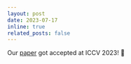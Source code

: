 ```yaml
---
layout: post
date: 2023-07-17
inline: true
related_posts: false
---
```


Our [paper](/publications/CodeDiff3D/index.html) got accepted at ICCV 2023! :tada:
